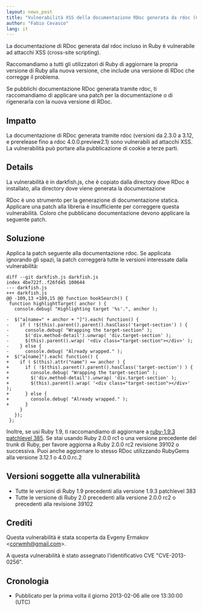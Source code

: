 ```yaml
---
layout: news_post
title: "Vulnerabilità XSS della documentazione RDoc generata da rdoc (CVE-2013-0256)"
author: "Fabio Cevasco"
lang: it
---
```


La documentazione di RDoc generata dal rdoc incluso in Ruby è
vulnerabile ad attacchi XSS (cross-site scripting).

Raccomandiamo a tutti gli utilizzatori di Ruby di aggiornare la propria
versione di Ruby alla nuova versione, che include una versione di RDoc
che corregge il problema.

Se pubblichi documentazione RDoc generata tramite rdoc, ti raccomandiamo
di applicare una patch per la documentazione o di rigenerarla con la
nuova versione di RDoc.

## Impatto

La documentazione di RDoc generata tramite rdoc (versioni da 2.3.0 a
3.12, e prerelease fino a rdoc 4.0.0.preview2.1) sono vulnerabili ad
attacchi XSS. La vulnerabilità può portare alla pubblicazione di cookie
a terze parti.

## Details

La vulnerabilità è in darkfish.js, che è copiato dalla directory dove
RDoc è installato, alla directory dove viene generata la documentazione

RDoc è uno strumento per la generazione di documentazione statica.
Applicare una patch alla libreria è insufficiente per correggere questa
vulnerabilità. Coloro che pubblicano documentazione devono applicare la
seguente patch.

## Soluzione

Applica la patch seguente alla documentazione rdoc. Se applicata
ignorando gli spazi, la patch correggerà tutte le versioni interessate
dalla vulnerabilità:

    diff --git darkfish.js darkfish.js
    index 4be722f..f26fd45 100644
    --- darkfish.js
    +++ darkfish.js
    @@ -109,13 +109,15 @@ function hookSearch() {
     function highlightTarget( anchor ) {
       console.debug( "Highlighting target '%s'.", anchor );
    
    -  $("a[name=" + anchor + "]").each( function() {
    -    if ( !$(this).parent().parent().hasClass('target-section') ) {
    -      console.debug( "Wrapping the target-section" );
    -      $('div.method-detail').unwrap( 'div.target-section' );
    -      $(this).parent().wrap( '<div class="target-section"></div>' );
    -    } else {
    -      console.debug( "Already wrapped." );
    +  $("a[name]").each( function() {
    +    if ( $(this).attr("name") == anchor ) {
    +      if ( !$(this).parent().parent().hasClass('target-section') ) {
    +        console.debug( "Wrapping the target-section" );
    +        $('div.method-detail').unwrap( 'div.target-section' );
    +        $(this).parent().wrap( '<div class="target-section"></div>' );
    +      } else {
    +        console.debug( "Already wrapped." );
    +      }
         }
       });
     };

Inoltre, se usi Ruby 1.9, ti raccomandiamo di aggiornare a [ruby-1.9.3
patchlevel 385][1]. Se stai usando Ruby 2.0.0 rc1 o una versione
precedente del trunk di Ruby, per favore aggiorna a Ruby 2.0.0 rc2
revisione 39102 o successiva. Puoi anche aggiornare lo stesso RDoc
utilizzando RubyGems alla versione 3.12.1 o 4.0.0.rc.2

## Versioni soggette alla vulnerabilità

* Tutte le versioni di Ruby 1.9 precedenti alla versione 1.9.3
  patchlevel 383
* Tutte le versione di Ruby 2.0 precedenti alla versione 2.0.0 rc2 o
  precedenti alla revisione 39102

## Crediti

Questa vulnerabilità è stata scoperta da Evgeny Ermakov
&lt;corwmh@gmail.com&gt;.

A questa vulnerabilità è stato assegnato l\'identificativo CVE
\"CVE-2013-0256\".

## Cronologia

* Pubblicato per la prima volta il giorno 2013-02-06 alle ore 13:30:00
  (UTC)



[1]: http://www.ruby-lang.org/it/news/2013/03/03/ruby-1-9-3-p385-is-released/ 
